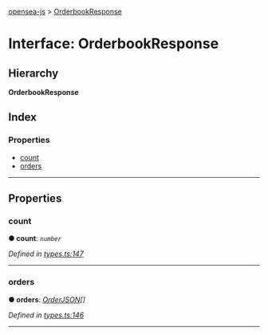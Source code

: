 [opensea-js](../README.md) > [OrderbookResponse](../interfaces/orderbookresponse.md)

# Interface: OrderbookResponse

## Hierarchy

**OrderbookResponse**

## Index

### Properties

* [count](orderbookresponse.md#count)
* [orders](orderbookresponse.md#orders)

---

## Properties

<a id="count"></a>

###  count

**● count**: *`number`*

*Defined in [types.ts:147](https://github.com/ProjectOpenSea/opensea-js/blob/4352cbd/src/types.ts#L147)*

___
<a id="orders"></a>

###  orders

**● orders**: *[OrderJSON](orderjson.md)[]*

*Defined in [types.ts:146](https://github.com/ProjectOpenSea/opensea-js/blob/4352cbd/src/types.ts#L146)*

___


